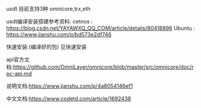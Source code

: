 usdt 目前支持3种
omnicore,trx,eth

usdt编译安装搭建参考资料:
cetnos : https://blog.csdn.net/YAYAWXQ_QQ_COM/article/details/80418896
Ubuntu : https://www.jianshu.com/p/bd573e2df746

快速安装:(编译好的包)
见快速安装



api官方文档:https://github.com/OmniLayer/omnicore/blob/master/src/omnicore/doc/rpc-api.md

说明文档:https://www.jianshu.com/p/4a8054146ef1


中文文档:https://www.codetd.com/article/1692438
